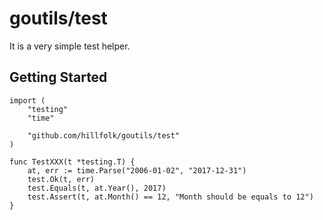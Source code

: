 # goutils/test

It is a very simple test helper.

## Getting Started

```golang
import (
	"testing"
	"time"

	"github.com/hillfolk/goutils/test"
)

func TestXXX(t *testing.T) {
	at, err := time.Parse("2006-01-02", "2017-12-31")
	test.Ok(t, err)
	test.Equals(t, at.Year(), 2017)
	test.Assert(t, at.Month() == 12, "Month should be equals to 12")
}
```